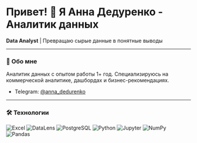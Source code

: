 # Привет! 👋 Я Анна Дедуренко - Аналитик данных


**Data Analyst** | Превращаю сырые данные в понятные выводы

---

### 🧠 Обо мне

Аналитик данных с опытом работы 1+ год. Специализируюсь на коммерческой аналитике, дашбордах и бизнес-рекомендациях. 

- Telegram: [@anna_dedurenko](https://t.me/anna_dedurenko)


---

### 🛠️ Технологии

<p align="left">
  <img src="https://img.shields.io/badge/Excel-217346?style=for-the-badge&logo=microsoftexcel&logoColor=white" alt="Excel">
  <img src="https://img.shields.io/badge/DataLens-FF0000?style=for-the-badge&logo=yandex&logoColor=white" alt="DataLens">
  <img src="https://img.shields.io/badge/PostgreSQL-4169E1?style=for-the-badge&logo=postgresql&logoColor=white" alt="PostgreSQL">
  <img src="https://img.shields.io/badge/Python-3776AB?style=for-the-badge&logo=python&logoColor=white" alt="Python">
  <img src="https://img.shields.io/badge/Jupyter-F37626?style=for-the-badge&logo=jupyter&logoColor=white" alt="Jupyter">
  <img src="https://img.shields.io/badge/NumPy-013243?style=for-the-badge&logo=numpy&logoColor=white" alt="NumPy">
  <img src="https://img.shields.io/badge/Pandas-150458?style=for-the-badge&logo=pandas&logoColor=white" alt="Pandas">
</p>
